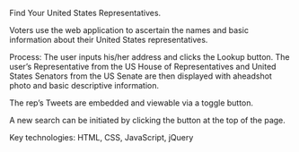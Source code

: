 Find Your United States Representatives.

  Voters use the web application to ascertain the names and basic information about their United States representatives.  

Process:
  The user inputs his/her address and clicks the Lookup button. The user’s Representative from the US House of Representatives and United       States Senators from the US Senate are then displayed with aheadshot photo and basic descriptive information.  

  The rep’s Tweets are embedded and viewable via a toggle button. 

  A new search can be initiated by clicking the button at the top of the page.
  

Key technologies:  HTML, CSS, JavaScript, jQuery

